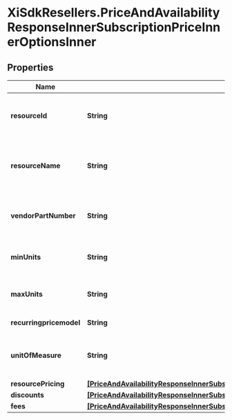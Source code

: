 # XiSdkResellers.PriceAndAvailabilityResponseInnerSubscriptionPriceInnerOptionsInner

## Properties

Name | Type | Description | Notes
------------ | ------------- | ------------- | -------------
**resourceId** | **String** | The resource id of the subscription product. | [optional] 
**resourceName** | **String** | The name of the resource of the subscription product. | [optional] 
**vendorPartNumber** | **String** | Vendor’s part number for the subscription product. | [optional] 
**minUnits** | **String** | Minimum unit needs to purchased. | [optional] 
**maxUnits** | **String** | Maximum unit available for a purchase. | [optional] 
**recurringpricemodel** | **String** | Recurring price model | [optional] 
**unitOfMeasure** | **String** | Unit of mesaure for a subscription product. | [optional] 
**resourcePricing** | [**[PriceAndAvailabilityResponseInnerSubscriptionPriceInnerOptionsInnerResourcePricingInner]**](PriceAndAvailabilityResponseInnerSubscriptionPriceInnerOptionsInnerResourcePricingInner.md) |  | [optional] 
**discounts** | [**[PriceAndAvailabilityResponseInnerSubscriptionPriceInnerOptionsInnerDiscountsInner]**](PriceAndAvailabilityResponseInnerSubscriptionPriceInnerOptionsInnerDiscountsInner.md) |  | [optional] 
**fees** | [**[PriceAndAvailabilityResponseInnerSubscriptionPriceInnerOptionsInnerFeesInner]**](PriceAndAvailabilityResponseInnerSubscriptionPriceInnerOptionsInnerFeesInner.md) |  | [optional] 



